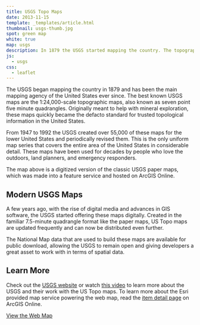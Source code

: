 ```yaml
---
title: USGS Topo Maps
date: 2013-11-15
template: _templates/article.html
thumbnail: usgs-thumb.jpg
spot: green map
white: true
map: usgs
description: In 1879 the USGS started mapping the country. The topographic maps they created are beautiful data visualization at its finest.
js:
  - usgs
css:
  - leaflet
---
```


The USGS began mapping the country in 1879 and has been the main mapping agency of the United States ever since. The best known USGS maps are the 1:24,000-scale topographic maps, also known as seven point five minute quadrangles. Originally meant to help with mineral exploration, these maps quickly became the defacto standard for trusted topological information in the United States.

From 1947 to 1992 the USGS created over 55,000 of these maps for the lower United States and periodically revised them. This is the only uniform map series that covers the entire area of the United States in considerable detail. These maps have been used for decades by people who love the outdoors, land planners, and emergency responders.

The map above is a digitized version of the classic USGS paper maps, which was made into a feature service and hosted on ArcGIS Online.

## Modern USGS Maps

A few years ago, with the rise of digital media and advances in GIS software, the USGS started offering these maps digitally. Created in the familiar 7.5-minute quadrangle format like the paper maps, US Topo maps are updated frequently and can now be distributed even further.

The National Map data that are used to build these maps are available for public download, allowing the USGS to remain open and giving developers a great asset to work with in terms of spatial data.

## Learn More

Check out the [USGS website](http://www.usgs.gov/pubprod/maps.html) or watch [this video](http://gallery.usgs.gov/videos/568) to learn more about the USGS and their work with the US Topo maps. To learn more about the Esri provided map service powering the web map, read the [item detail page](http://www.arcgis.com/home/item.html?id=99cd5fbd98934028802b4f797c4b1732) on ArcGIS Online.

[View the Web Map](/maps/usgs/)